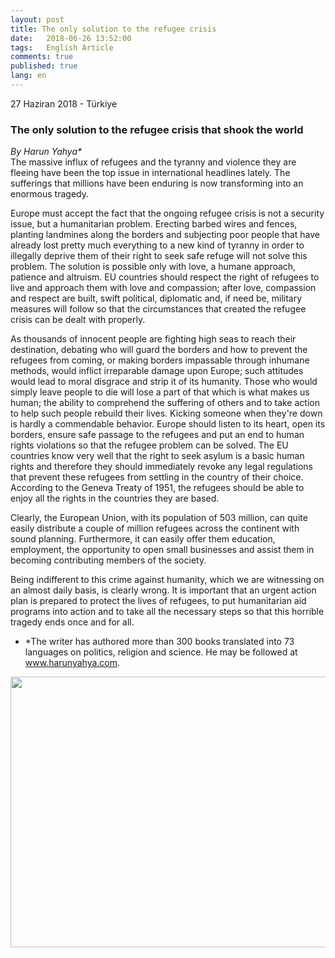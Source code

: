 ```yaml
---
layout: post
title: The only solution to the refugee crisis
date:   2018-06-26 13:52:00
tags:   English Article 
comments: true
published: true
lang: en
---
```


<style type="text/css">
.tg  {border-collapse:collapse;border-spacing:0;border-color:#aaa;}
.tg td{font-family:Arial, sans-serif;font-size:14px;padding:10px 5px;border-style:solid;border-width:1px;overflow:hidden;word-break:normal;border-color:#aaa;color:#333;background-color:#fff;}
.tg th{font-family:Arial, sans-serif;font-size:14px;font-weight:normal;padding:10px 5px;border-style:solid;border-width:1px;overflow:hidden;word-break:normal;border-color:#aaa;color:#fff;background-color:#f38630;}
.tg .tg-ldhx{font-size:11px;font-family:"Trebuchet MS", Helvetica, sans-serif !important;;background-color:#646809}
.tg .tg-j2zy{background-color:#FCFBE3;vertical-align:top}
.tg .tg-4q7z{background-color:#3531ff}
.tg .tg-5sm1{background-color:#036400;vertical-align:top}
.tg .tg-71hr{background-color:#329a9d}
.tg .tg-z2zr{background-color:#FCFBE3}
.tg .tg-yw4l{vertical-align:top}
.tg-sort-header::-moz-selection{background:0 0}.tg-sort-header::selection{background:0 0}.tg-sort-header{cursor:pointer}.tg-sort-header:after{content:'';float:right;margin-top:7px;border-width:0 5px 5px;border-style:solid;border-color:#404040 transparent;visibility:hidden}.tg-sort-header:hover:after{visibility:visible}.tg-sort-asc:after,.tg-sort-asc:hover:after,.tg-sort-desc:after{visibility:visible;opacity:.4}.tg-sort-desc:after{border-bottom:none;border-width:5px 5px 0}@media screen and (max-width: 767px) {.tg {width: auto !important;}.tg col {width: auto !important;}.tg-wrap {overflow-x: auto;-webkit-overflow-scrolling: touch;}}</style>


<style>
span {
    color:blue;
    cursor:pointer;
}
table {
    font-family: arial, sans-serif;
    border-collapse: collapse;
    width: 100%;
}

td, th {
    border: 1px solid #dddddd;
    text-align: left;
    padding: 8px;
}

tr:nth-child(even) {
    background-color: #dddddd;
}
</style>

<p class="meta">27 Haziran 2018 - Türkiye</p>

### The only solution to the refugee crisis that shook the world

_By Harun Yahya*_
<br>
<i class="fas fa-paragraph fa-2x"></i> The massive influx of refugees and the tyranny and violence they are fleeing have been the top issue in international headlines lately. The sufferings that millions have been enduring is now transforming into an enormous tragedy.

Europe must accept the fact that the ongoing refugee crisis is not a security issue, but a humanitarian problem. Erecting barbed wires and fences, planting landmines along the borders and subjecting poor people that have already lost pretty much everything to a new kind of tyranny in order to illegally deprive them of their right to seek safe refuge will not solve this problem. The solution is possible only with love, a humane approach, patience and altruism. EU countries should respect the right of refugees to live and approach them with love and compassion; after love, compassion and respect are built, swift political, diplomatic and, if need be, military measures will follow so that the circumstances that created the refugee crisis can be dealt with properly. 

As thousands of innocent people are fighting high seas to reach their destination, debating who will guard the borders and how to prevent the refugees from coming, or making borders impassable through inhumane methods, would inflict irreparable damage upon Europe; such attitudes would lead to moral disgrace and strip it of its humanity. Those who would simply leave people to die will lose a part of that which is what makes us human; the ability to comprehend the suffering of others and to take action to help such people rebuild their lives. Kicking someone when they're down is hardly a commendable behavior. Europe should listen to its heart, open its borders, ensure safe passage to the refugees and put an end to human rights violations so that the refugee problem can be solved. The EU countries know very well that the right to seek asylum is a basic human rights and therefore they should immediately revoke any legal regulations that prevent these refugees from settling in the country of their choice. According to the Geneva Treaty of 1951, the refugees should be able to enjoy all the rights in the countries they are based.

Clearly, the European Union, with its population of 503 million, can quite easily distribute a couple of million refugees across the continent with sound planning. Furthermore, it can easily offer them education, employment, the opportunity to open small businesses and assist them in becoming contributing members of the society.

Being indifferent to this crime against humanity, which we are witnessing on an almost daily basis, is clearly wrong. It is important that an urgent action plan is prepared to protect the lives of refugees, to put humanitarian aid programs into action and to take all the necessary steps so that this horrible tragedy ends once and for all.



* *The writer has authored more than 300 books translated into 73 languages on politics, religion and science. He may be followed at www.harunyahya.com.


<img style="-webkit-user-select: none;cursor: zoom-in;" src="https://i2.wp.com/www.dunyahalleri.com/wp-content/uploads/2018/07/kaygilar.jpg?ssl=1" width="771" height="433">

